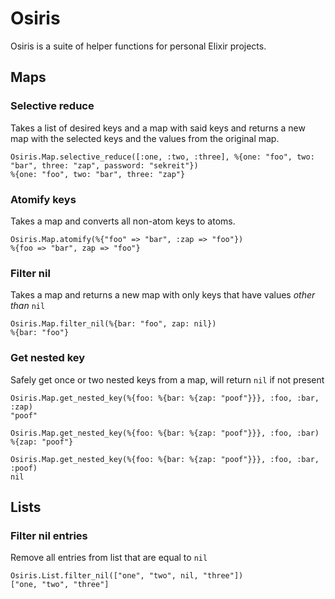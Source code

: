 # Osiris

Osiris is a suite of helper functions for personal Elixir projects.

## Maps

### Selective reduce

Takes a list of desired keys and a map with said keys and returns a new map with the selected keys and the values from the original map.

```
Osiris.Map.selective_reduce([:one, :two, :three], %{one: "foo", two: "bar", three: "zap", password: "sekreit"})
%{one: "foo", two: "bar", three: "zap"}
```

### Atomify keys

Takes a map and converts all non-atom keys to atoms.

```
Osiris.Map.atomify(%{"foo" => "bar", :zap => "foo"})
%{foo => "bar", zap => "foo"}
```

### Filter nil

Takes a map and returns a new map with only keys that have values *other than* `nil`

```
Osiris.Map.filter_nil(%{bar: "foo", zap: nil})
%{bar: "foo"}
```

### Get nested key

Safely get once or two nested keys from a map, will return `nil` if not present

```
Osiris.Map.get_nested_key(%{foo: %{bar: %{zap: "poof"}}}, :foo, :bar, :zap)
"poof"
```

```
Osiris.Map.get_nested_key(%{foo: %{bar: %{zap: "poof"}}}, :foo, :bar)
%{zap: "poof"}
```

```
Osiris.Map.get_nested_key(%{foo: %{bar: %{zap: "poof"}}}, :foo, :bar, :poof)
nil
```

## Lists

### Filter nil entries

Remove all entries from list that are equal to `nil`

```
Osiris.List.filter_nil(["one", "two", nil, "three"])
["one, "two", "three"]
```
